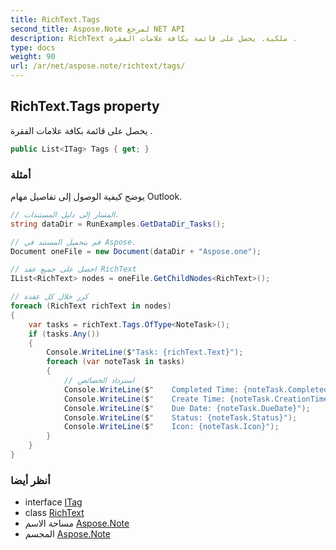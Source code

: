 ```yaml
---
title: RichText.Tags
second_title: Aspose.Note لمرجع NET API
description: RichText ملكية. يحصل على قائمة بكافة علامات الفقرة .
type: docs
weight: 90
url: /ar/net/aspose.note/richtext/tags/
---
```

## RichText.Tags property

يحصل على قائمة بكافة علامات الفقرة .

```csharp
public List<ITag> Tags { get; }
```

### أمثلة

يوضح كيفية الوصول إلى تفاصيل مهام Outlook.

```csharp
// المسار إلى دليل المستندات.
string dataDir = RunExamples.GetDataDir_Tasks();

// قم بتحميل المستند في Aspose.
Document oneFile = new Document(dataDir + "Aspose.one");

// احصل على جميع عقد RichText
IList<RichText> nodes = oneFile.GetChildNodes<RichText>();

// كرر خلال كل عقدة
foreach (RichText richText in nodes)
{
    var tasks = richText.Tags.OfType<NoteTask>();
    if (tasks.Any())
    {
        Console.WriteLine($"Task: {richText.Text}");
        foreach (var noteTask in tasks)
        {
            // استرداد الخصائص
            Console.WriteLine($"    Completed Time: {noteTask.CompletedTime}");
            Console.WriteLine($"    Create Time: {noteTask.CreationTime}");
            Console.WriteLine($"    Due Date: {noteTask.DueDate}");
            Console.WriteLine($"    Status: {noteTask.Status}");
            Console.WriteLine($"    Icon: {noteTask.Icon}");
        }
    }
}
```

### أنظر أيضا

* interface [ITag](../../itag/)
* class [RichText](../)
* مساحة الاسم [Aspose.Note](../../richtext/)
* المجسم [Aspose.Note](../../../)


